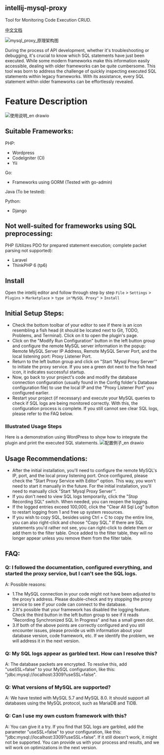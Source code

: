 ## intellij-mysql-proxy
Tool for Monitoring Code Execution CRUD.

[中文文档](README.zh_CN.md)

![mysql_proxy_原理架构图](https://github.com/huangcong12/intellij-mysql-proxy/assets/2867782/d4d0358a-842a-4feb-9466-5193e43f9eb2)

During the process of API development, whether it's troubleshooting or debugging, it's crucial to know which SQL statements have just been executed. While some modern frameworks make this information easily accessible, dealing with older frameworks can be quite cumbersome. This tool was born to address the challenge of quickly inspecting executed SQL statements within legacy frameworks. With its assistance, every SQL statement within older frameworks can be effortlessly revealed.

# Feature Description
![使用说明_en drawio](https://github.com/huangcong12/intellij-mysql-proxy/assets/2867782/fb6e0318-645f-456e-9180-21c0de0ca642)


## Suitable Frameworks:
PHP:
- Wordpress
- CodeIgniter (CI)
- Yii

Go:
- Frameworks using GORM (Tested with go-admin)

Java (To be tested):

Python:
- Django

## Not well-suited for frameworks using SQL preprocessing:
PHP (Utilizes PDO for prepared statement execution; complete packet parsing not supported):
- Laravel
- ThinkPHP 6 (tp6)

## Install
Open the intellij editor and follow through step by step
`File` > `Settings` > `Plugins` > `Marketplace` > `type in"MySQL Proxy"` > `Install`

## Initial Setup Steps:
- Check the bottom toolbar of your editor to see if there is an icon resembling a fish head (it should be located next to Git, TODO, Problems, and Terminal). Click on it to open the plugin's page.
- Click on the "Modify Run Configuration" button in the left button group and configure the remote MySQL server information in the popup: Remote MySQL Server IP Address, Remote MySQL Server Port, and the local listening port: Proxy Listener Port.
- Return to the left button group and click on "Start 'Mysql Proxy Server'" to initiate the proxy service. If you see a green dot next to the fish head icon, it indicates successful startup.
- Now, go back to your project's code and modify the database connection configuration (usually found in the Config folder's Database configuration file) to use the local IP and the "Proxy Listener Port" you configured earlier.
- Restart your project (if necessary) and execute your MySQL queries to check if SQL logs are being monitored correctly. With this, the configuration process is complete. If you still cannot see clear SQL logs, please refer to the FAQ below.

### Illustrated Usage Steps
Here is a demonstration using WordPress to show how to integrate the plugin and print the executed SQL statements.
![配置例子_en drawio](https://github.com/huangcong12/huangcong12.github.io/assets/2867782/4cd5bc5f-8a74-4594-a2f5-1b247e53d96c)

## Usage Recommendations:
- After the initial installation, you'll need to configure the remote MySQL's IP, port, and the local proxy listening port. Once configured, please check the "Start Proxy Service with Editor" option. This way, you won't need to start it manually in the future. For the initial installation, you'll need to manually click "Start 'Mysql Proxy Server'".
- If you don't need to view SQL logs temporarily, click the "Stop Recording SQL" switch. When needed, you can reopen the logging.
- If the logged entries exceed 100,000, click the "Clear All Sql Log" button to restart logging from 1 and free up system resources.
- If you wish to copy SQL, besides using Ctrl + C to copy the entire line, you can also right-click and choose "Copy SQL." If there are SQL statements you'd rather not see, you can right-click to delete them or add them to the filter table. Once added to the filter table, they will no longer appear unless you remove them from the filter table.

## FAQ:
### Q: I followed the documentation, configured everything, and started the proxy service, but I can't see the SQL logs.
A: Possible reasons:
- 1.The MySQL connection in your code might not have been adjusted to the proxy's address. Please double-check and try stopping the proxy service to see if your code can connect to the database.
- 2.It's possible that your framework has disabled the logging feature. Check the third button in the left button group to see if it reads "Recording Synchronized SQL In Progress" and has a small green dot.
- 3.If both of the above points are correctly configured and you still encounter issues, please provide us with information about your database version, code framework, etc. If we identify the problem, we will address it in the next version.

### Q: My SQL logs appear as garbled text. How can I resolve this?
A: The database packets are encrypted. To resolve this, add "useSSL=false" to your MySQL configuration, like this: "jdbc:mysql://localhost:3309?useSSL=false".

### Q: What versions of MySQL are supported?
A: We have tested with MySQL 5.7 and MySQL 8.0. It should support all databases using the MySQL protocol, such as MariaDB and TiDB.

### Q: Can I use my own custom framework with this?
A: You can give it a try. If you find that SQL logs are garbled, add the parameter "useSSL=false" to your configuration, like this: "jdbc:mysql://localhost:3309?useSSL=false". If it still doesn't work, it might not be supported. You can provide us with your process and results, and we will work on optimizations in the next version.